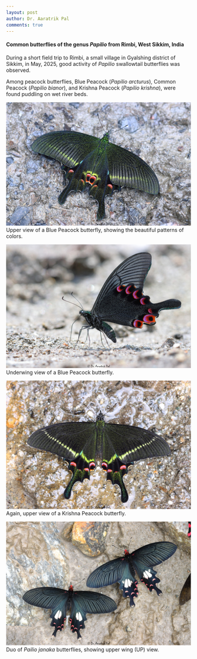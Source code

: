 ```yaml
---
layout: post
author: Dr. Aaratrik Pal
comments: true
---
```


#### Common butterflies of the genus _Papilio_ from Rimbi, West Sikkim, India
During a short field trip to Rimbi, a small village in Gyalshing district of Sikkim, in May, 2025, good activity of _Papilio_ swallowtail butterflies was observed.

Among peacock butterflies, Blue Peacock (_Papilio arcturus_), Common Peacock (_Papilio bianor_), and Krishna Peacock (_Papilio krishna_), were found puddling on wet river beds.

![](/files/papilio-arcturus.JPG "Upper view of a Blue Peacock butterfly")
Upper view of a Blue Peacock butterfly, showing the beautiful patterns of colors.

![](/files/papilio-arcturus-un.JPG "Upper view of a Blue Peacock butterfly")
Underwing view of a Blue Peacock butterfly.

![](/files/papilio-krishna.JPG "A Krishna Peacock butterfly")
Again, upper view of a Krishna Peacock butterfly.

![](/files/papilio-janaka.JPG "Duo Papilio janaka butterflies")
Duo of _Pailio janaka_ butterflies, showing upper wing (UP) view. 

